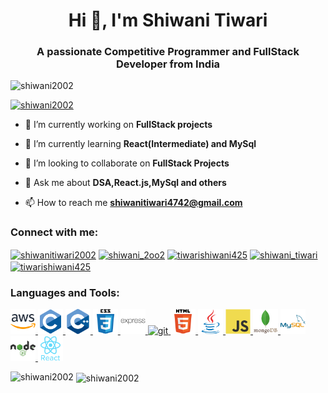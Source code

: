 <h1 align="center">Hi 👋, I'm Shiwani Tiwari</h1>
<h3 align="center">A passionate Competitive Programmer and FullStack Developer from India</h3>

<p align="left"> <img src="https://komarev.com/ghpvc/?username=shiwani2002&label=Profile%20views&color=0e75b6&style=flat" alt="shiwani2002" /> </p>

<p align="left"> <a href="https://github.com/ryo-ma/github-profile-trophy"><img src="https://github-profile-trophy.vercel.app/?username=shiwani2002" alt="shiwani2002" /></a> </p>

- 🔭 I’m currently working on **FullStack projects**

- 🌱 I’m currently learning **React(Intermediate) and MySql**

- 👯 I’m looking to collaborate on **FullStack Projects**

- 💬 Ask me about **DSA,React.js,MySql and others**

- 📫 How to reach me **shiwanitiwari4742@gmail.com**

<h3 align="left">Connect with me:</h3>
<p align="left">
<a href="https://linkedin.com/in/shiwanitiwari2002" target="blank"><img align="center" src="https://raw.githubusercontent.com/rahuldkjain/github-profile-readme-generator/master/src/images/icons/Social/linked-in-alt.svg" alt="shiwanitiwari2002" height="30" width="40" /></a>
<a href="https://www.codechef.com/users/shiwani_2oo2" target="blank"><img align="center" src="https://cdn.jsdelivr.net/npm/simple-icons@3.1.0/icons/codechef.svg" alt="shiwani_2oo2" height="30" width="40" /></a>
<a href="https://www.hackerrank.com/tiwarishiwani425" target="blank"><img align="center" src="https://raw.githubusercontent.com/rahuldkjain/github-profile-readme-generator/master/src/images/icons/Social/hackerrank.svg" alt="tiwarishiwani425" height="30" width="40" /></a>
<a href="https://codeforces.com/profile/shiwani_tiwari" target="blank"><img align="center" src="https://raw.githubusercontent.com/rahuldkjain/github-profile-readme-generator/master/src/images/icons/Social/codeforces.svg" alt="shiwani_tiwari" height="30" width="40" /></a>
<a href="https://auth.geeksforgeeks.org/user/tiwarishiwani425" target="blank"><img align="center" src="https://raw.githubusercontent.com/rahuldkjain/github-profile-readme-generator/master/src/images/icons/Social/geeks-for-geeks.svg" alt="tiwarishiwani425" height="30" width="40" /></a>
</p>

<h3 align="left">Languages and Tools:</h3>
<p align="left"> <a href="https://aws.amazon.com" target="_blank" rel="noreferrer"> <img src="https://raw.githubusercontent.com/devicons/devicon/master/icons/amazonwebservices/amazonwebservices-original-wordmark.svg" alt="aws" width="40" height="40"/> </a> <a href="https://www.cprogramming.com/" target="_blank" rel="noreferrer"> <img src="https://raw.githubusercontent.com/devicons/devicon/master/icons/c/c-original.svg" alt="c" width="40" height="40"/> </a> <a href="https://www.w3schools.com/cpp/" target="_blank" rel="noreferrer"> <img src="https://raw.githubusercontent.com/devicons/devicon/master/icons/cplusplus/cplusplus-original.svg" alt="cplusplus" width="40" height="40"/> </a> <a href="https://www.w3schools.com/css/" target="_blank" rel="noreferrer"> <img src="https://raw.githubusercontent.com/devicons/devicon/master/icons/css3/css3-original-wordmark.svg" alt="css3" width="40" height="40"/> </a> <a href="https://expressjs.com" target="_blank" rel="noreferrer"> <img src="https://raw.githubusercontent.com/devicons/devicon/master/icons/express/express-original-wordmark.svg" alt="express" width="40" height="40"/> </a> <a href="https://git-scm.com/" target="_blank" rel="noreferrer"> <img src="https://www.vectorlogo.zone/logos/git-scm/git-scm-icon.svg" alt="git" width="40" height="40"/> </a> <a href="https://www.w3.org/html/" target="_blank" rel="noreferrer"> <img src="https://raw.githubusercontent.com/devicons/devicon/master/icons/html5/html5-original-wordmark.svg" alt="html5" width="40" height="40"/> </a> <a href="https://www.java.com" target="_blank" rel="noreferrer"> <img src="https://raw.githubusercontent.com/devicons/devicon/master/icons/java/java-original.svg" alt="java" width="40" height="40"/> </a> <a href="https://developer.mozilla.org/en-US/docs/Web/JavaScript" target="_blank" rel="noreferrer"> <img src="https://raw.githubusercontent.com/devicons/devicon/master/icons/javascript/javascript-original.svg" alt="javascript" width="40" height="40"/> </a> <a href="https://www.mongodb.com/" target="_blank" rel="noreferrer"> <img src="https://raw.githubusercontent.com/devicons/devicon/master/icons/mongodb/mongodb-original-wordmark.svg" alt="mongodb" width="40" height="40"/> </a> <a href="https://www.mysql.com/" target="_blank" rel="noreferrer"> <img src="https://raw.githubusercontent.com/devicons/devicon/master/icons/mysql/mysql-original-wordmark.svg" alt="mysql" width="40" height="40"/> </a> <a href="https://nodejs.org" target="_blank" rel="noreferrer"> <img src="https://raw.githubusercontent.com/devicons/devicon/master/icons/nodejs/nodejs-original-wordmark.svg" alt="nodejs" width="40" height="40"/> </a> <a href="https://reactjs.org/" target="_blank" rel="noreferrer"> <img src="https://raw.githubusercontent.com/devicons/devicon/master/icons/react/react-original-wordmark.svg" alt="react" width="40" height="40"/> </a> </p>

<p><img align="left" src="https://github-readme-stats.vercel.app/api/top-langs?username=shiwani2002&show_icons=true&locale=en&layout=compact" alt="shiwani2002" /></p>

<p>&nbsp;<img align="center" src="https://github-readme-stats.vercel.app/api?username=shiwani2002&show_icons=true&locale=en" alt="shiwani2002" /></p>
